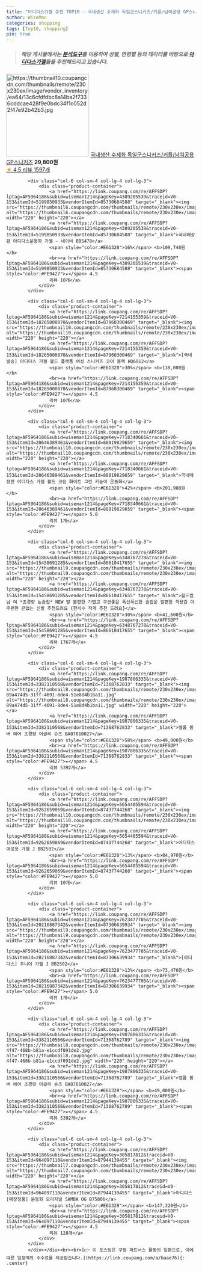 ```yaml
---
title: "아디다스가젤 추천 TOP10 - 국내생산 수제화 독일군스니커즈/커플/남여공용 GP스니커즈"
author: WiseMan
categories: shopping
tags: [Top10, shopping]
pin: true
---
```


> ##### 해당 게시물에서는 [**분석도구**](https://itemscout.io/)를 이용하여 **성별**, **연령별** 등의 데이터를 바탕으로 [**아디다스가젤**](https://link.coupang.com/a/baae76)들을 추천해드리고 있습니다.
<div class="container"><div class="row">
            <div class="col-6 col-sm-4 col-lg-4 col-lg-3">
                <div class="product-container">
                    <a href="https://link.coupang.com/re/AFFSDP?lptag=AF5964186&subid=wiseman1214&pageKey=6602457019&traceid=V0-153&itemId=14940120138&vendorItemId=82165189496" target="_blank"><img src="https://thumbnail10.coupangcdn.com/thumbnails/remote/230x230ex/image/vendor_inventory/ea64/13c6cfdfdbc8a14ba2f7336cddcae428f9e0bdc34f1c052d2f47e92b42b3.jpg" alt="https://thumbnail10.coupangcdn.com/thumbnails/remote/230x230ex/image/vendor_inventory/ea64/13c6cfdfdbc8a14ba2f7336cddcae428f9e0bdc34f1c052d2f47e92b42b3.jpg" width="220" height="220"></a>
                    <a href="https://link.coupang.com/re/AFFSDP?lptag=AF5964186&subid=wiseman1214&pageKey=6602457019&traceid=V0-153&itemId=14940120138&vendorItemId=82165189496" target="_blank">국내생산 수제화 독일군스니커즈/커플/남여공용 GP스니커즈</a>
                    <span style="color:#E61328"></span> <b>29,800원</b>
                    <br><a href="https://link.coupang.com/re/AFFSDP?lptag=AF5964186&subid=wiseman1214&pageKey=6602457019&traceid=V0-153&itemId=14940120138&vendorItemId=82165189496" target="_blank"><span style="color:#FE9427">★</span> 4.5
                    리뷰 1597개</a>
                </div>
            </div>
            
            <div class="col-6 col-sm-4 col-lg-4 col-lg-3">
                <div class="product-container">
                    <a href="https://link.coupang.com/re/AFFSDP?lptag=AF5964186&subid=wiseman1214&pageKey=4389205539&traceid=V0-153&itemId=5199850933&vendorItemId=85730684588" target="_blank"><img src="https://thumbnail6.coupangcdn.com/thumbnails/remote/230x230ex/image/vendor_inventory/806e/1ab209900658a246d4a8cc00de2ae1d8468b86b5a42b9aa945574a58a987.jpg" alt="https://thumbnail6.coupangcdn.com/thumbnails/remote/230x230ex/image/vendor_inventory/806e/1ab209900658a246d4a8cc00de2ae1d8468b86b5a42b9aa945574a58a987.jpg" width="220" height="220"></a>
                    <a href="https://link.coupang.com/re/AFFSDP?lptag=AF5964186&subid=wiseman1214&pageKey=4389205539&traceid=V0-153&itemId=5199850933&vendorItemId=85730684588" target="_blank">국내매장판 아디다스운동화 가젤 - 네이비 BB5478</a>
                    <span style="color:#E61328">16%</span> <b>109,740원</b>
                    <br><a href="https://link.coupang.com/re/AFFSDP?lptag=AF5964186&subid=wiseman1214&pageKey=4389205539&traceid=V0-153&itemId=5199850933&vendorItemId=85730684588" target="_blank"><span style="color:#FE9427">★</span> 4.5
                    리뷰 10개</a>
                </div>
            </div>
            
            <div class="col-6 col-sm-4 col-lg-4 col-lg-3">
                <div class="product-container">
                    <a href="https://link.coupang.com/re/AFFSDP?lptag=AF5964186&subid=wiseman1214&pageKey=7214155359&traceid=V0-153&itemId=18265000870&vendorItemId=87960300469" target="_blank"><img src="https://thumbnail10.coupangcdn.com/thumbnails/remote/230x230ex/image/vendor_inventory/888d/db00c8e02162a37a6abc0123c3491e381853d85732c5412be3166e765f19.jpg" alt="https://thumbnail10.coupangcdn.com/thumbnails/remote/230x230ex/image/vendor_inventory/888d/db00c8e02162a37a6abc0123c3491e381853d85732c5412be3166e765f19.jpg" width="220" height="220"></a>
                    <a href="https://link.coupang.com/re/AFFSDP?lptag=AF5964186&subid=wiseman1214&pageKey=7214155359&traceid=V0-153&itemId=18265000870&vendorItemId=87960300469" target="_blank">[국내발송] 아디다스 가젤 볼드 플랫폼 여성 스니커즈 코어 블랙 HQ6912</a>
                    <span style="color:#E61328">30%</span> <b>139,000원</b>
                    <br><a href="https://link.coupang.com/re/AFFSDP?lptag=AF5964186&subid=wiseman1214&pageKey=7214155359&traceid=V0-153&itemId=18265000870&vendorItemId=87960300469" target="_blank"><span style="color:#FE9427">★</span> 4.5
                    리뷰 10개</a>
                </div>
            </div>
            
            <div class="col-6 col-sm-4 col-lg-4 col-lg-3">
                <div class="product-container">
                    <a href="https://link.coupang.com/re/AFFSDP?lptag=AF5964186&subid=wiseman1214&pageKey=7718340661&traceid=V0-153&itemId=20646389461&vendorItemId=88019829659" target="_blank"><img src="https://thumbnail10.coupangcdn.com/thumbnails/remote/230x230ex/image/vendor_inventory/b18b/b58053f87194291676d63c5a3e65dc68841b2fd42a8487ffd9272692ff0c.jpg" alt="https://thumbnail10.coupangcdn.com/thumbnails/remote/230x230ex/image/vendor_inventory/b18b/b58053f87194291676d63c5a3e65dc68841b2fd42a8487ffd9272692ff0c.jpg" width="220" height="220"></a>
                    <a href="https://link.coupang.com/re/AFFSDP?lptag=AF5964186&subid=wiseman1214&pageKey=7718340661&traceid=V0-153&itemId=20646389461&vendorItemId=88019829659" target="_blank">국내매장판 아디다스 가젤 볼드 크림 화이트 그린 키높이 운동화</a>
                    <span style="color:#E61328">42%</span> <b>201,900원</b>
                    <br><a href="https://link.coupang.com/re/AFFSDP?lptag=AF5964186&subid=wiseman1214&pageKey=7718340661&traceid=V0-153&itemId=20646389461&vendorItemId=88019829659" target="_blank"><span style="color:#FE9427">★</span> 5.0
                    리뷰 1개</a>
                </div>
            </div>
            
            <div class="col-6 col-sm-4 col-lg-4 col-lg-3">
                <div class="product-container">
                    <a href="https://link.coupang.com/re/AFFSDP?lptag=AF5964186&subid=wiseman1214&pageKey=6348767278&traceid=V0-153&itemId=15458691285&vendorItemId=86610417655" target="_blank"><img src="https://thumbnail9.coupangcdn.com/thumbnails/remote/230x230ex/image/vendor_inventory/e535/a88d7434b3bbc63eaa1a319fd1e23799235b039b76f75c46138cc96a78ed.png" alt="https://thumbnail9.coupangcdn.com/thumbnails/remote/230x230ex/image/vendor_inventory/e535/a88d7434b3bbc63eaa1a319fd1e23799235b039b76f75c46138cc96a78ed.png" width="220" height="220"></a>
                    <a href="https://link.coupang.com/re/AFFSDP?lptag=AF5964186&subid=wiseman1214&pageKey=6348767278&traceid=V0-153&itemId=15458691285&vendorItemId=86610417655" target="_blank">월드컵 남 여 *초경량 논슬립* NEW 발 볼편한 가볍고 쿠션좋은 폭신폭신한 슬립온 발편한 착용감 아주편한 끈없는 신발 추천드려요 {한치수 작게 추천 드려요}</a>
                    <span style="color:#E61328">30%</span> <b>41,600원</b>
                    <br><a href="https://link.coupang.com/re/AFFSDP?lptag=AF5964186&subid=wiseman1214&pageKey=6348767278&traceid=V0-153&itemId=15458691285&vendorItemId=86610417655" target="_blank"><span style="color:#FE9427">★</span> 4.5
                    리뷰 1767개</a>
                </div>
            </div>
            
            <div class="col-6 col-sm-4 col-lg-4 col-lg-3">
                <div class="product-container">
                    <a href="https://link.coupang.com/re/AFFSDP?lptag=AF5964186&subid=wiseman1214&pageKey=1987806335&traceid=V0-153&itemId=3382110568&vendorItemId=71368762833" target="_blank"><img src="https://thumbnail8.coupangcdn.com/thumbnails/remote/230x230ex/image/retail/images/3119418069433464-89a474d5-31ff-4691-8de4-51e8d4b1ba11.jpg" alt="https://thumbnail8.coupangcdn.com/thumbnails/remote/230x230ex/image/retail/images/3119418069433464-89a474d5-31ff-4691-8de4-51e8d4b1ba11.jpg" width="220" height="220"></a>
                    <a href="https://link.coupang.com/re/AFFSDP?lptag=AF5964186&subid=wiseman1214&pageKey=1987806335&traceid=V0-153&itemId=3382110568&vendorItemId=71368762833" target="_blank">밸롭 봄버 에어 초경량 어글리 슈즈 BA07010027</a>
                    <span style="color:#E61328">58%</span> <b>49,000원</b>
                    <br><a href="https://link.coupang.com/re/AFFSDP?lptag=AF5964186&subid=wiseman1214&pageKey=1987806335&traceid=V0-153&itemId=3382110568&vendorItemId=71368762833" target="_blank"><span style="color:#FE9427">★</span> 4.5
                    리뷰 5392개</a>
                </div>
            </div>
            
            <div class="col-6 col-sm-4 col-lg-4 col-lg-3">
                <div class="product-container">
                    <a href="https://link.coupang.com/re/AFFSDP?lptag=AF5964186&subid=wiseman1214&pageKey=5654405594&traceid=V0-153&itemId=9262659069&vendorItemId=87437744268" target="_blank"><img src="https://thumbnail10.coupangcdn.com/thumbnails/remote/230x230ex/image/vendor_inventory/6025/23644d596be4ee442dfe8e75312ddd9baaab7198f4da7672fadb5ce28eaf.jpg" alt="https://thumbnail10.coupangcdn.com/thumbnails/remote/230x230ex/image/vendor_inventory/6025/23644d596be4ee442dfe8e75312ddd9baaab7198f4da7672fadb5ce28eaf.jpg" width="220" height="220"></a>
                    <a href="https://link.coupang.com/re/AFFSDP?lptag=AF5964186&subid=wiseman1214&pageKey=5654405594&traceid=V0-153&itemId=9262659069&vendorItemId=87437744268" target="_blank">아디다스 여성용 가젤 J BB2502</a>
                    <span style="color:#E61328">13%</span> <b>84,970원</b>
                    <br><a href="https://link.coupang.com/re/AFFSDP?lptag=AF5964186&subid=wiseman1214&pageKey=5654405594&traceid=V0-153&itemId=9262659069&vendorItemId=87437744268" target="_blank"><span style="color:#FE9427">★</span> 5.0
                    리뷰 10개</a>
                </div>
            </div>
            
            <div class="col-6 col-sm-4 col-lg-4 col-lg-3">
                <div class="product-container">
                    <a href="https://link.coupang.com/re/AFFSDP?lptag=AF5964186&subid=wiseman1214&pageKey=7623477705&traceid=V0-153&itemId=20216887342&vendorItemId=87306639934" target="_blank"><img src="https://thumbnail9.coupangcdn.com/thumbnails/remote/230x230ex/image/vendor_inventory/af08/03f998f78c3e8f7ce1c6cf1616fb2db442c251e49bf28a3ab4013e1e7d5c.jpg" alt="https://thumbnail9.coupangcdn.com/thumbnails/remote/230x230ex/image/vendor_inventory/af08/03f998f78c3e8f7ce1c6cf1616fb2db442c251e49bf28a3ab4013e1e7d5c.jpg" width="220" height="220"></a>
                    <a href="https://link.coupang.com/re/AFFSDP?lptag=AF5964186&subid=wiseman1214&pageKey=7623477705&traceid=V0-153&itemId=20216887342&vendorItemId=87306639934" target="_blank">[아디다스] 주니어 가젤 J BB2502</a>
                    <span style="color:#E61328">13%</span> <b>73,470원</b>
                    <br><a href="https://link.coupang.com/re/AFFSDP?lptag=AF5964186&subid=wiseman1214&pageKey=7623477705&traceid=V0-153&itemId=20216887342&vendorItemId=87306639934" target="_blank"><span style="color:#FE9427">★</span> 5.0
                    리뷰 1개</a>
                </div>
            </div>
            
            <div class="col-6 col-sm-4 col-lg-4 col-lg-3">
                <div class="product-container">
                    <a href="https://link.coupang.com/re/AFFSDP?lptag=AF5964186&subid=wiseman1214&pageKey=1987806335&traceid=V0-153&itemId=3382110566&vendorItemId=71368762789" target="_blank"><img src="https://thumbnail8.coupangcdn.com/thumbnails/remote/230x230ex/image/retail/images/2020/08/21/20/7/a36a5162-4f47-468b-b81a-e1ccdf091de2.jpg" alt="https://thumbnail8.coupangcdn.com/thumbnails/remote/230x230ex/image/retail/images/2020/08/21/20/7/a36a5162-4f47-468b-b81a-e1ccdf091de2.jpg" width="220" height="220"></a>
                    <a href="https://link.coupang.com/re/AFFSDP?lptag=AF5964186&subid=wiseman1214&pageKey=1987806335&traceid=V0-153&itemId=3382110566&vendorItemId=71368762789" target="_blank">밸롭 봄버 에어 초경량 어글리 슈즈 BA07010027</a>
                    <span style="color:#E61328"></span> <b>49,000원</b>
                    <br><a href="https://link.coupang.com/re/AFFSDP?lptag=AF5964186&subid=wiseman1214&pageKey=1987806335&traceid=V0-153&itemId=3382110566&vendorItemId=71368762789" target="_blank"><span style="color:#FE9427">★</span> 4.5
                    리뷰 5392개</a>
                </div>
            </div>
            
            <div class="col-6 col-sm-4 col-lg-4 col-lg-3">
                <div class="product-container">
                    <a href="https://link.coupang.com/re/AFFSDP?lptag=AF5964186&subid=wiseman1214&pageKey=305817812&traceid=V0-153&itemId=964097110&vendorItemId=87944139455" target="_blank"><img src="https://thumbnail7.coupangcdn.com/thumbnails/remote/230x230ex/image/vendor_inventory/8640/f405b5065dd33d4573408efee9daae193ce31a2702046aa2df0bc13ecdb5.jpeg" alt="https://thumbnail7.coupangcdn.com/thumbnails/remote/230x230ex/image/vendor_inventory/8640/f405b5065dd33d4573408efee9daae193ce31a2702046aa2df0bc13ecdb5.jpeg" width="220" height="220"></a>
                    <a href="https://link.coupang.com/re/AFFSDP?lptag=AF5964186&subid=wiseman1214&pageKey=305817812&traceid=V0-153&itemId=964097110&vendorItemId=87944139455" target="_blank">아디다스 [매장정품] 운동화 오리지널 SAMBA OG B75806</a>
                    <span style="color:#E61328"></span> <b>147,320원</b>
                    <br><a href="https://link.coupang.com/re/AFFSDP?lptag=AF5964186&subid=wiseman1214&pageKey=305817812&traceid=V0-153&itemId=964097110&vendorItemId=87944139455" target="_blank"><span style="color:#FE9427">★</span> 4.5
                    리뷰 128개</a>
                </div>
            </div>
            </div></div><br><br>[👉 이 포스팅은 쿠팡 파트너스 활동의 일환으로, 이에 따른 일정액의 수수료를 제공받습니다.](https://link.coupang.com/a/baae76){: .center}